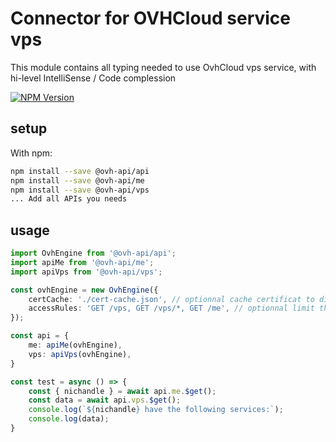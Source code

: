 # Connector for OVHCloud service vps

This module contains all typing needed to use OvhCloud vps service, with hi-level IntelliSense / Code complession

[![NPM Version](https://img.shields.io/npm/v/@ovh-api/vps.svg?style=flat)](https://www.npmjs.org/package/@ovh-api/vps)

## setup

With npm:
````bash
npm install --save @ovh-api/api
npm install --save @ovh-api/me
npm install --save @ovh-api/vps
... Add all APIs you needs
````

## usage

````typescript
import OvhEngine from '@ovh-api/api';
import apiMe from '@ovh-api/me';
import apiVps from '@ovh-api/vps';

const ovhEngine = new OvhEngine({ 
    certCache: './cert-cache.json', // optionnal cache certificat to disk
    accessRules: 'GET /vps, GET /vps/*, GET /me', // optionnal limit the requested privileges.
});

const api = {
    me: apiMe(ovhEngine),
    vps: apiVps(ovhEngine),
}

const test = async () => {
    const { nichandle } = await api.me.$get();
    const data = await api.vps.$get();
    console.log(`${nichandle} have the following services:`);
    console.log(data);
}

````